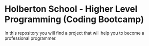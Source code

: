 # Holberton School - Higher Level Programming (Coding Bootcamp)

In this repository you will find a project that will help you to become a professional programmer.